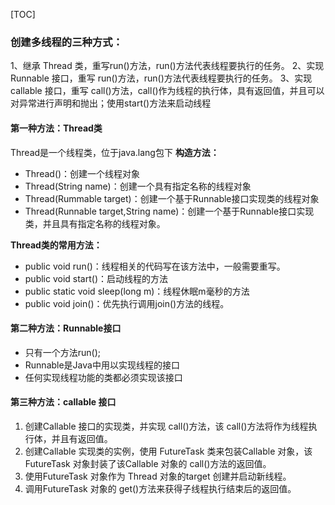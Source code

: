 [TOC]

### 创建多线程的三种方式：

1、继承 Thread 类，重写run()方法，run()方法代表线程要执行的任务。
2、实现 Runnable 接口，重写 run()方法，run()方法代表线程要执行的任务。
3、实现 callable 接口，重写 call()方法，call()作为线程的执行体，具有返回值，并且可以对异常进行声明和抛出；使用start()方法来启动线程

#### 第一种方法：Thread类

Thread是一个线程类，位于java.lang包下
**构造方法：**

* Thread()：创建一个线程对象
* Thread(String name)：创建一个具有指定名称的线程对象
* Thread(Rummable target)：创建一个基于Runnable接口实现类的线程对象
* Thread(Runnable target,String name)：创建一个基于Runnable接口实现类，并且具有指定名称的线程对象。

**Thread类的常用方法：**

* public void run()：线程相关的代码写在该方法中，一般需要重写。
* public void start()：启动线程的方法
* public static void sleep(long m)：线程休眠m毫秒的方法
* public void join()：优先执行调用join()方法的线程。

#### 第二种方法：Runnable接口

* 只有一个方法run();
* Runnable是Java中用以实现线程的接口
* 任何实现线程功能的类都必须实现该接口

#### 第三种方法：callable 接口

1. 创建Callable 接口的实现类，并实现 call()方法，该 call()方法将作为线程执行体，并且有返回值。
2. 创建Callable 实现类的实例，使用 FutureTask 类来包装Callable 对象，该 FutureTask 对象封装了该Callable 对象的 call()方法的返回值。
3. 使用FutureTask 对象作为 Thread 对象的target 创建并启动新线程。
4. 调用FutureTask 对象的 get()方法来获得子线程执行结束后的返回值。 